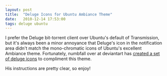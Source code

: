 ```yaml
---
layout: post
title:  "Deluge Icons for Ubuntu Ambiance Theme"
date:   2010-12-14 17:53:00
tags: deluge ubuntu
---
```


I prefer the Deluge bit-torrent client over Ubuntu's default of Transmission, but it's always been a minor annoyance that Deluge's icon in the notification area didn't match the mono-chromatic icons of Ubuntu's excellent Ambiance theme. Fortunately, numbfall over at deviantart has [created a set of deluge icons](http://numbfall.deviantart.com/art/Deluge-ubuntu-mono-dark-Icons-183740859) to compliment this theme.

His instructions are pretty clear, so enjoy!